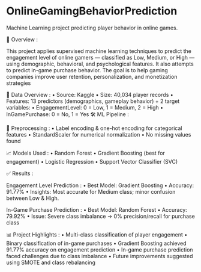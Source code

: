 # OnlineGamingBehaviorPrediction
Machine Learning project predicting player behavior in online games.

🎯 Overview :

This project applies supervised machine learning techniques to predict the engagement level of online gamers — classified as Low, Medium, or High — using demographic, behavioral, and psychological features. It also attempts to predict in-game purchase behavior. The goal is to help gaming companies improve user retention, personalization, and monetization strategies

🧠 Data Overview :
	•	Source: Kaggle
	•	Size: 40,034 player records
	•	Features: 13 predictors (demographics, gameplay behavior) + 2 target variables:
	•	EngagementLevel: 0 = Low, 1 = Medium, 2 = High
	•	InGamePurchase: 0 = No, 1 = Yes
🛠️ ML Pipeline :

📌 Preprocessing :
	•	Label encoding & one-hot encoding for categorical features
	•	StandardScaler for numerical normalization
	•	No missing values found

📈 Models Used :
	•	Random Forest
	•	Gradient Boosting (best for engagement)
	•	Logistic Regression
	•	Support Vector Classifier (SVC)
 
 ✅ Results :

Engagement Level Prediction :
	•	Best Model: Gradient Boosting
	•	Accuracy: 91.77%
	•	Insights: Most accurate for Medium class; minor confusion between Low & High.

In-Game Purchase Prediction :
	•	Best Model: Random Forest
	•	Accuracy: 79.92%
	•	Issue: Severe class imbalance → 0% precision/recall for purchase class

📊 Project Highlights :
	•	Multi-class classification of player engagement
	•	Binary classification of in-game purchases
	•	Gradient Boosting achieved 91.77% accuracy on engagement prediction
	•	In-game purchase prediction faced challenges due to class imbalance
	•	Future improvements suggested using SMOTE and class rebalancing
